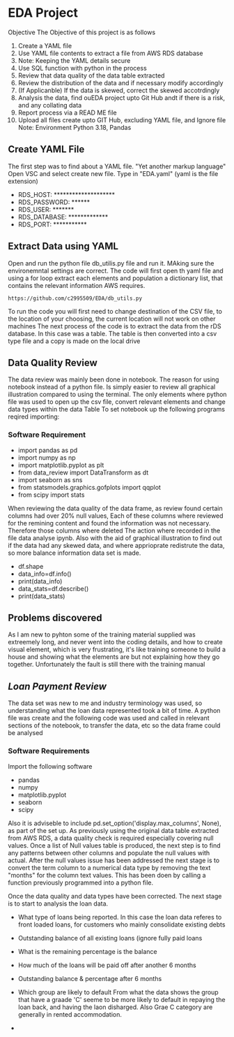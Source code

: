 # **EDA Project**
Objective
The Objective of this project is as follows
1. Create a YAML file
2. Use YAML file contents to extract a file from AWS RDS database
3. Note: Keeping the YAML details secure
4. Use SQL function with python in the process
5. Review that data quality of the data table extracted
6. Review the distribution of the data and if necessary modify accordingly
7. (If Applicanble) If the data is skewed, correct the skewed accotrdingly
8. Analysis the data, find ouEDA project upto Git Hub andt if there is a risk, and any collating data
9. Report process via a READ ME file
10. Upload all files create upto GIT Hub, excluding YAML file, and Ignore file
Note: Environment Python 3.18, Pandas
## Create YAML File
The first step was to find about a YAML file. "Yet another markup language"
Open VSC and select create new file. Type in "EDA.yaml" (yaml is the file extension)
 - RDS_HOST: ********************
 - RDS_PASSWORD: ******
 - RDS_USER: *******
 - RDS_DATABASE: *************
 - RDS_PORT: ***********
## Extract Data using YAML
Open and run the python file db_utilis.py file and run it. MAking sure the environemntal settings are correct.
The code will first open th yaml file and using a for loop extract each elements and population a dictionary list, that contains the relevant information
AWS requires. 
```
https://github.com/c2995509/EDA/db_utils.py
```
To run the code you will first need to change destination of the CSV file, to the location of your choosing, the current location will not work on other machines
The next process of the code is to extract the data from the rDS database. In this case was a table.
The table is then converted into a csv type file and a copy is made on the local drive

## Data Quality Review
The data review was mainly been done in notebook. The reason for using notebook instead of a python file.
Is simply easier to review all graphical illustration compared to using the terminal. The only elements where python file was used
to open up the csv file, convert relevant elements and change data types within the data Table
To set notebook up the following programs reqired importing:
### Software Requirement
- import pandas as pd
- import numpy as np 
- import matplotlib.pyplot as plt 
- from data_review import DataTransform as dt
- import seaborn as sns
- from statsmodels.graphics.gofplots import qqplot
- from scipy import stats
  
When reviewing the data quality of the data frame, as review found certain columns had over 20% null values, Each of these columns where
reviewed for the remining content and found the information was not necessary. Therefore those columns where deleted
The action where recorded in the file data analyse ipynb.
Also with the aid of graphical illustration to find out if the data had any skewed data, and where apprioprate redistrute the data, 
so  more balance information data set is made.
- df.shape
- data_info=df.info()
- print(data_info)
- data_stats=df.describe()
- print(data_stats)
## Problems discovered
As I am new to pyhton some of the training material supplied was extreemely long, and never went into the coding details, and how to create
visual element, which is very frustrating, it's like training someone to build a house and showing what the elements are but not explaining how they go together.
Unfortunately the fault is still there with the training manual

## *Loan Payment Review*
The data set was new to me and industry terminology was used, so understanding what the loan data represented took a bit of time.
A python file was create and the following code was used and called in relevant sections of the notebook, to transfer the data, etc so the data frame could be analysed
### Software Requirements
Import the following software
 - pandas
 - numpy
 - matplotlib.pyplot
 - seaborn
 - scipy

Also it is adviseble to include pd.set_option('display.max_columns', None), as part of the set up.
As previously using the original data table extracted from AWS RDS, a data quality check is required especially covering null values.
Once a list of Null values table is produced, the next step is to find any patterns between other columns and populate the null values with actual.
After the null values issue has been addressed the next stage is to convert the term column to a numerical data type by removing the text "months" for the column text values. This has been doen by calling a function previously programmed into a python file.

Once the data quality and data types have been corrected. The next stage is to start to analysis the loan data.
 - What type of loans being reported. In this case the loan data referes to front loaded loans, for customers who mainly consolidate existing debts 
 - Outstanding balance of all existing loans (ignore fully paid loans
 - What is the remaining percentage is the balance
 - How much of the loans will be paid off after another 6 months
 - Outstanding balance & percentage after 6 months
 - Which group are likely to default
 From what the data shows the group that have a graade 'C' seeme to be more likely to default in repaying the loan back, and having the laon disharged. Also Grae C category are generally in rented accommodation.

 - 
